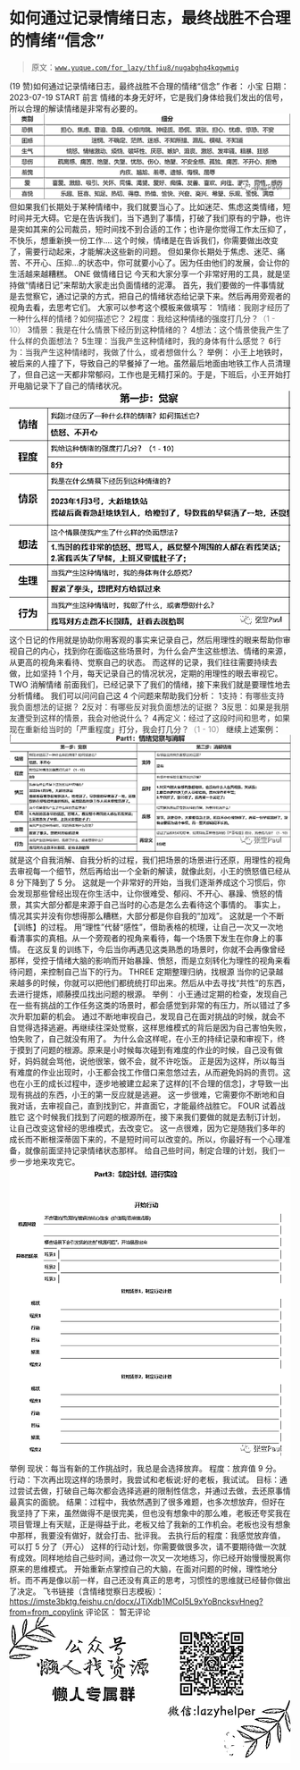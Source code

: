 # 如何通过记录情绪日志，最终战胜不合理的情绪“信念”

> 原文：[`www.yuque.com/for_lazy/thfiu8/nugabghq4kqgwmig`](https://www.yuque.com/for_lazy/thfiu8/nugabghq4kqgwmig)

<ne-h2 id="3c67e157" data-lake-id="3c67e157"><ne-heading-ext><ne-heading-anchor></ne-heading-anchor><ne-heading-fold></ne-heading-fold></ne-heading-ext><ne-heading-content><ne-text id="u4a31b0fe">(19 赞)如何通过记录情绪日志，最终战胜不合理的情绪“信念”</ne-text></ne-heading-content></ne-h2> <ne-p id="u633d13b6" data-lake-id="u633d13b6"><ne-text id="ub13c98a4">作者： 小宝</ne-text></ne-p> <ne-p id="u5ea7d976" data-lake-id="u5ea7d976"><ne-text id="u2d89846e">日期：2023-07-19</ne-text></ne-p> <ne-p id="u1af625f3" data-lake-id="u1af625f3"><ne-text id="u7dc7fb25" ne-bold="true">START</ne-text></ne-p> <ne-p id="u066dab69" data-lake-id="u066dab69"><ne-text id="u262cc927" ne-bold="true">前言</ne-text></ne-p> <ne-p id="u26df4e5c" data-lake-id="u26df4e5c"><ne-text id="udb6ca10e" ne-bold="true">情绪的本身无好坏，它是我们身体给我们发出的信号，所以合理的解读情绪是非常有必要的。</ne-text></ne-p> <ne-p id="u77530f50" data-lake-id="u77530f50"><ne-card data-card-name="image" data-card-type="inline" id="ZDQuj" data-event-boundary="card">![](img/04f8303ed496d297a7c4e1831ee1018d.png)</ne-card></ne-p> <ne-p id="udcb2034d" data-lake-id="udcb2034d"><ne-text id="u96a30ad9" ne-bold="true">但如果我们长期处于某种情绪中，我们就要当心了。比如迷茫、焦虑这类情绪，短时间并无大碍。它是在告诉我们，当下遇到了事情，打破了我们原有的宁静，也许是突如其来的公司裁员，短时间找不到合适的工作；也许是你觉得工作太压抑了，不快乐，想重新换一份工作....</ne-text></ne-p> <ne-p id="u37a3b1ca" data-lake-id="u37a3b1ca"><ne-text id="udffbf83a" ne-bold="true">这个时候，情绪是在告诉我们，你需要做出改变了，需要行动起来，才能解决这些新的问题。</ne-text></ne-p> <ne-p id="u1ef3342f" data-lake-id="u1ef3342f"><ne-text id="ua5d7ff96" ne-bold="true">但如果你长期处于焦虑、迷茫、痛苦、不开心、压抑...的状态中，你可就要小心了。因为任由他们的发展，会让你的生活越来越糟糕。</ne-text></ne-p> <ne-p id="u8300a167" data-lake-id="u8300a167"><ne-text id="u1e78d580" ne-bold="true">ONE</ne-text></ne-p> <ne-p id="u132c9bb7" data-lake-id="u132c9bb7"><ne-text id="u67505bd7" ne-bold="true">做情绪日记</ne-text></ne-p> <ne-p id="uf49785c2" data-lake-id="uf49785c2"><ne-text id="u0ce40448" ne-bold="true">今天和大家分享一个非常好用的工具，就是坚持做“情绪日记”来帮助大家走出负面情绪的泥潭。</ne-text></ne-p> <ne-p id="u94920c14" data-lake-id="u94920c14"><ne-text id="ua62f1ecc" ne-bold="true">首先，我们要做的一件事情就是去觉察它，通过记录的方式，把自己的情绪状态给记录下来。然后再用旁观者的视角去看，去思考它们。</ne-text></ne-p> <ne-p id="u43f02791" data-lake-id="u43f02791"><ne-text id="u1b3ee204" ne-bold="true">大家可以参考这个模板来做填写：</ne-text></ne-p> <ne-oli index-type="0"><ne-oli-i>1</ne-oli-i><ne-oli-c class="ne-oli-content" id="ubcef426d" data-lake-id="ubcef426d"><ne-text id="u841ae404" style="color: rgb(51, 51, 51);">情绪：我刚才经历了一种什么样的情绪？如何描述它？</ne-text></ne-oli-c></ne-oli> <ne-oli index-type="0"><ne-oli-i>2</ne-oli-i><ne-oli-c class="ne-oli-content" id="u9536fda4" data-lake-id="u9536fda4"><ne-text id="u071c9c46" style="color: rgb(51, 51, 51);">程度：我给这种情绪的强度打几分？</ne-text><ne-text id="u0f6bd419" style="color: rgb(136, 136, 136);">（1 - 10）</ne-text></ne-oli-c></ne-oli> <ne-oli index-type="0"><ne-oli-i>3</ne-oli-i><ne-oli-c class="ne-oli-content" id="u928c3486" data-lake-id="u928c3486"><ne-text id="u55f1325c" style="color: rgb(51, 51, 51);">情景：我是在什么情景下经历到这种情绪的？</ne-text></ne-oli-c></ne-oli> <ne-oli index-type="0"><ne-oli-i>4</ne-oli-i><ne-oli-c class="ne-oli-content" id="u1b8e7a91" data-lake-id="u1b8e7a91"><ne-text id="u32c92e92" style="color: rgb(51, 51, 51);">想法：这个情景使我产生了什么样的负面想法？</ne-text></ne-oli-c></ne-oli> <ne-oli index-type="0"><ne-oli-i>5</ne-oli-i><ne-oli-c class="ne-oli-content" id="ua14d3ad5" data-lake-id="ua14d3ad5"><ne-text id="u32b9de07" style="color: rgb(51, 51, 51);">生理：当我产生这种情绪时，我的身体有什么感觉？</ne-text></ne-oli-c></ne-oli> <ne-oli index-type="0"><ne-oli-i>6</ne-oli-i><ne-oli-c class="ne-oli-content" id="u44b4aebe" data-lake-id="u44b4aebe"><ne-text id="ue4a667dc" style="color: rgb(51, 51, 51);">行为：当我产生这种情绪时，我做了什么，或者想做什么？</ne-text></ne-oli-c></ne-oli> <ne-p id="uaf22565f" data-lake-id="uaf22565f"><ne-text id="u8062dc0a" ne-bold="true">举例：</ne-text></ne-p> <ne-p id="uc2aac56a" data-lake-id="uc2aac56a"><ne-text id="u4a6651f8" ne-bold="true">小王上地铁时，被后来的人撞了下，导致自己的早餐掉了一地。虽然最后地面由地铁工作人员清理了，但自己这一天都非常郁闷，工作也是无精打采的。于是，下班后，小王开始打开电脑记录下了自己的情绪状况。</ne-text></ne-p> <ne-p id="uccce88c1" data-lake-id="uccce88c1"><ne-card data-card-name="image" data-card-type="inline" id="WapD4" data-event-boundary="card">![](img/e331fbd2846d473dd6d8c4174e7ec0fc.png)</ne-card></ne-p> <ne-p id="u13872131" data-lake-id="u13872131"><ne-text id="u7b2369f6" ne-bold="true">这个日记的作用就是协助你用客观的事实来记录自己，然后用理性的眼来帮助你审视自己的内心，找到你在面临这些场景时，为什么会产生这些想法、情绪的来源，从更高的视角来看待、觉察自己的状态。</ne-text></ne-p> <ne-p id="u35237ad5" data-lake-id="u35237ad5"><ne-text id="u84e50ccf" ne-bold="true">而这样的记录，我们往往需要持续去做，比如坚持 1 个月，每天记录自己的情况状况，定期</ne-text><ne-text id="u26c06229" ne-bold="true">的</ne-text><ne-text id="ub56fe06c" ne-bold="true">用理性的眼去审视它。</ne-text></ne-p> <ne-p id="u85f58781" data-lake-id="u85f58781"><ne-text id="u55a06a7d" ne-bold="true">TWO</ne-text></ne-p> <ne-p id="ufd869c12" data-lake-id="ufd869c12"><ne-text id="ub9692b95" ne-bold="true">消解情绪</ne-text></ne-p> <ne-p id="ub5501ec1" data-lake-id="ub5501ec1"><ne-text id="u443cbe29" ne-bold="true">前面我们，已经记录下了我们的情绪，接下来我们就是要理性</ne-text><ne-text id="ue0f755b2" ne-bold="true">地</ne-text><ne-text id="u78a1ce7d" ne-bold="true">去分析情绪。</ne-text></ne-p> <ne-p id="ud46449c4" data-lake-id="ud46449c4"><ne-text id="u6fe81748" ne-bold="true">我们可以问问自己这 4 个问题来帮助我们分析：</ne-text></ne-p> <ne-oli index-type="0"><ne-oli-i>1</ne-oli-i><ne-oli-c class="ne-oli-content" id="u997fd5e4" data-lake-id="u997fd5e4"><ne-text id="u56321a2d" style="color: rgb(51, 51, 51);">支持：有哪些支持我负面想法的证据？</ne-text></ne-oli-c></ne-oli> <ne-oli index-type="0"><ne-oli-i>2</ne-oli-i><ne-oli-c class="ne-oli-content" id="u5a944de1" data-lake-id="u5a944de1"><ne-text id="u53a1dcad" style="color: rgb(51, 51, 51);">反对：有哪些反对我负面想法的证据？</ne-text></ne-oli-c></ne-oli> <ne-oli index-type="0"><ne-oli-i>3</ne-oli-i><ne-oli-c class="ne-oli-content" id="ubd4014b6" data-lake-id="ubd4014b6"><ne-text id="ub1d4e133" style="color: rgb(51, 51, 51);">反思：如果是我朋友遭受到这样的情景，我会对他说什么？</ne-text></ne-oli-c></ne-oli> <ne-oli index-type="0"><ne-oli-i>4</ne-oli-i><ne-oli-c class="ne-oli-content" id="u6301caf2" data-lake-id="u6301caf2"><ne-text id="u7c34465d" style="color: rgb(51, 51, 51);">再定义：经过了这段时间和思考，如果现在重新给当时的「严重程度」打分，我会打几分？</ne-text><ne-text id="ud92c75e3" style="color: rgb(136, 136, 136);">（1 - 10）</ne-text></ne-oli-c></ne-oli> <ne-p id="uaec8f1c7" data-lake-id="uaec8f1c7"><ne-text id="uf1d766c0">继续上述案例：</ne-text></ne-p> <ne-p id="u65e5a96d" data-lake-id="u65e5a96d"><ne-card data-card-name="image" data-card-type="inline" id="yDYeJ" data-event-boundary="card">![](img/7fc150b2811ec44130881239bf60eeb6.png)</ne-card></ne-p> <ne-p id="ue578e8a7" data-lake-id="ue578e8a7"><ne-text id="u0833d751" ne-bold="true">就是这个自我消解、自我分析的过程，我们把场景的场景进行还原，用理性的视角去审视每一个细节，然后再给出一个全新的解读，就像此刻，小王的愤怒值已经从 8 分下降到了 5 分。</ne-text></ne-p> <ne-p id="uae6084cc" data-lake-id="uae6084cc"><ne-text id="u89bdf0fa" ne-bold="true">这就是一个非常好的开始，当我们逐渐养成这个习惯后，你会发现那些曾经出现在你生活中，让你很难受、郁闷、不开心、暴躁、愤怒的情景，其实大部分都是来源于自己当时的心态是怎么去看待这个事情的。</ne-text></ne-p> <ne-p id="u2778e781" data-lake-id="u2778e781"><ne-text id="ufa995a0f" ne-bold="true">事实上，情况其实并没有你想</ne-text><ne-text id="u35969255" ne-bold="true">得</ne-text><ne-text id="uf19c25de" ne-bold="true">那么糟糕，大部分都是你自我的“加戏”。</ne-text></ne-p> <ne-p id="u2a2903ce" data-lake-id="u2a2903ce"><ne-text id="u01fbefaf" ne-bold="true">这就是一个不断【训练】的过程。</ne-text></ne-p> <ne-p id="u845b778a" data-lake-id="u845b778a"><ne-text id="u13aa9762" ne-bold="true">用“理性”代替“感性”，借助表格的梳理，让自己一次又一次</ne-text><ne-text id="u3f07a68e" ne-bold="true">地</ne-text><ne-text id="uff02b2ed" ne-bold="true">看清事实的真相。从一个旁观者的视角来看待，每一个场景下发生在你身上的事情。</ne-text></ne-p> <ne-p id="uc92c92a0" data-lake-id="uc92c92a0"><ne-text id="uf1b793d4" ne-bold="true">在这反复的训练下，今后当你</ne-text><ne-text id="ubfab3c9b" ne-bold="true">再</ne-text><ne-text id="u85cd8c06" ne-bold="true">遇见这类熟悉的场景时，你就不会再像曾经那样，受控于情绪大脑的影响而开始暴躁、愤怒，而是立刻转化为理性的视角来看待问题，来控制自己当下的行为。</ne-text></ne-p> <ne-p id="u3b1794e2" data-lake-id="u3b1794e2"><ne-text id="u2608604b" ne-bold="true">THREE</ne-text></ne-p> <ne-p id="ud852e6f3" data-lake-id="ud852e6f3"><ne-text id="u72af670b" ne-bold="true">定期整理归纳，找根源</ne-text></ne-p> <ne-p id="ud0823638" data-lake-id="ud0823638"><ne-text id="uaecef1ad" ne-bold="true">当你的记录越来越多的时候，你就可以把他们都统统打印出来。然后从中去寻找“共性”的东西，去进行提炼，顺藤摸瓜找出问题的根源。</ne-text></ne-p> <ne-p id="udbdbca74" data-lake-id="udbdbca74"><ne-text id="u24c4a8c7">举例：</ne-text></ne-p> <ne-p id="u1d52435b" data-lake-id="u1d52435b"><ne-text id="u7d026690" ne-bold="true">小王通过定期的检查，发现自己在一些有挑战的工作任务这类的场景时，都会感觉到非常的有压力，所以错过了多次升职加薪的机会。</ne-text></ne-p> <ne-p id="u08df99b5" data-lake-id="u08df99b5"><ne-text id="u8ef12076" ne-bold="true">通过不断</ne-text><ne-text id="u0d2cda73" ne-bold="true">地</ne-text><ne-text id="ua9ba521d" ne-bold="true">审视自己，发现自己在面对挑战的时候，就会不自觉</ne-text><ne-text id="ue4952614" ne-bold="true">得</ne-text><ne-text id="u94b58177" ne-bold="true">选择逃避。再继续往深处觉察，这样思维模式的背后是因为自己害怕失败，怕失败了，自己就没有用了。</ne-text></ne-p> <ne-p id="u3ab28659" data-lake-id="u3ab28659"><ne-text id="u38d2dff2" ne-bold="true">为什么会这样呢，在小王的持续记录和审视下，终于摸到了问题的根源。原来是小时候每次碰到有难度的作业的时候，自己没有做好，妈妈就会骂他，说他很笨，做不会，就不许吃饭。</ne-text></ne-p> <ne-p id="u290392ca" data-lake-id="u290392ca"><ne-text id="uf9ad6506" ne-bold="true">正是因为这样，所以每当有难度的作业出现时，小王都会找工作借口来忽悠过去，从而避免妈妈的责罚。这也在小王的成长过程中，逐步</ne-text><ne-text id="u6334ae1d" ne-bold="true">地</ne-text><ne-text id="u4186e306" ne-bold="true">被建立起来了这样的[不合理的信念]，才导致一出现有挑战的东西，小王的第一反应就是逃避。</ne-text></ne-p> <ne-p id="u72cf34de" data-lake-id="u72cf34de"><ne-text id="u5fb0bff8" ne-bold="true">这一步很难，它需要你不断</ne-text><ne-text id="u8a626a93" ne-bold="true">地</ne-text><ne-text id="u83cc874c" ne-bold="true">和自我对话，去审视自己，直到找到它，并直面它，才能最终战胜它。</ne-text></ne-p> <ne-p id="ua73d35ab" data-lake-id="ua73d35ab"><ne-text id="ue59aec89" ne-bold="true">FOUR</ne-text></ne-p> <ne-p id="ueccb591c" data-lake-id="ueccb591c"><ne-text id="u8dadd589" ne-bold="true">试着战胜它</ne-text></ne-p> <ne-p id="ubc2258fc" data-lake-id="ubc2258fc"><ne-text id="u1a82ed76" ne-bold="true">这个时候我们找到了问题的根源所在，接下来我们要做的就是去制</ne-text><ne-text id="uefa719f5" ne-bold="true">订</ne-text><ne-text id="u9785abb2" ne-bold="true">计划，让自己改变这曾经的思维模式，去改变它。</ne-text></ne-p> <ne-p id="ub48c9f90" data-lake-id="ub48c9f90"><ne-text id="u083d73ce" ne-bold="true">这一点很难，因为它是随我们多年的成长而不断根深蒂固下来的，不是短时间可以改变的。所以，你最好有一个心理准备，就像前面坚持记录情绪状态那样。</ne-text></ne-p> <ne-p id="uf94d1a4c" data-lake-id="uf94d1a4c"><ne-text id="u620e3344" ne-bold="true">给自己些时间，制定合理的计划，我们一步一步</ne-text><ne-text id="u9091e7b3" ne-bold="true">地</ne-text><ne-text id="ub001071d" ne-bold="true">来攻克它。</ne-text></ne-p> <ne-p id="uc0acc81a" data-lake-id="uc0acc81a"><ne-card data-card-name="image" data-card-type="inline" id="nWZhh" data-event-boundary="card">![](img/ccd9be0f41350f469715806d7e8fcd07.png)</ne-card></ne-p> <ne-p id="ucc86643c" data-lake-id="ucc86643c"><ne-text id="udd7258ab">举例</ne-text></ne-p> <ne-p id="u955302f6" data-lake-id="u955302f6"><ne-text id="u2fb5c12e">现状：每当有新的工作挑战时，我总是会选择放弃。</ne-text></ne-p> <ne-p id="uc058951a" data-lake-id="uc058951a"><ne-text id="u2524c4d0">程度：放弃值 9 分。</ne-text></ne-p> <ne-p id="u0b9c6388" data-lake-id="u0b9c6388"><ne-text id="u3c4c7c25">行动：下次再出现这样的场景时，我尝试和老板说:好的老板，我试试。</ne-text></ne-p> <ne-p id="u86c4bc5a" data-lake-id="u86c4bc5a"><ne-text id="u95949fa6">目标：通过尝试去做，打破自己每次都会选择逃避的限制性信念，并通过去做，去还原事情最真实的面貌。</ne-text></ne-p> <ne-p id="ufa739e74" data-lake-id="ufa739e74"><ne-text id="u80d84ecb" style="background-color: rgb(255, 255, 255);">结果：过程中，我依然遇到了很多难题，也多次想放弃，但好在我坚持了下来，虽然做</ne-text><ne-text id="ued3630b3">得</ne-text><ne-text id="ud5d10db1" style="background-color: rgb(255, 255, 255);">不是很完美，但也没有想象中的那么难，老板还夸奖我在项目管理上有天赋，正是得益于此，老板又给了我新的工作机会。老板也没有想象中那样，我要没有做好，就会打击、批评我。</ne-text></ne-p> <ne-p id="u47614e4d" data-lake-id="u47614e4d"><ne-text id="uf11da37e">去执行后的程度：我感觉放弃值，可以打 5 分了（开心）</ne-text></ne-p> <ne-p id="u78fbdaff" data-lake-id="u78fbdaff"><ne-text id="ue848f594" ne-bold="true">这样的行动计划，你需要做很多次，请</ne-text><ne-text id="u525d4dc7" ne-bold="true">不</ne-text><ne-text id="ua3f3d11f" ne-bold="true">要期待做一次就有成效。同样</ne-text><ne-text id="ub383e531" ne-bold="true">地</ne-text><ne-text id="u65167086" ne-bold="true">给自己些时间，通过你一次又一次地练习，你已经开始慢慢脱离你原来的思维模式。</ne-text></ne-p> <ne-p id="udd477803" data-lake-id="udd477803"><ne-text id="u1c791078" ne-bold="true">开始重新点掌控自己的大脑，在面对问题的时候，理性</ne-text><ne-text id="ueefe7a4c" ne-bold="true">地</ne-text><ne-text id="uc1b7568d" ne-bold="true">分析。而不再是像以前一样，自己还没有真正</ne-text><ne-text id="uf396aff4" ne-bold="true">的</ne-text><ne-text id="u09086d27" ne-bold="true">思考，习惯性的思维就已经替你做出了决定。</ne-text></ne-p> <ne-p id="u97e512ed" data-lake-id="u97e512ed"><ne-text id="udaf2f43a">飞书链接（含情绪觉察日志模板）：</ne-text></ne-p> <ne-p id="u28c287b0" data-lake-id="u28c287b0"><ne-text id="ud8bb8c73">https://imste3bktg.feishu.cn/docx/JTiXdb1MCoI5L9xYoBncksvHneg?from=from_copylink</ne-text></ne-p> <ne-hole id="ud0055eee" data-lake-id="ud0055eee"><ne-card data-card-name="hr" data-card-type="block" id="gA9Fk" data-event-boundary="card"><ne-p id="u2be018f0" data-lake-id="u2be018f0"><ne-text id="u3544b6e8">评论区：</ne-text></ne-p> <ne-p id="uff12a0d6" data-lake-id="uff12a0d6"><ne-text id="u7d5f5bcf">暂无评论</ne-text></ne-p> <ne-p id="u0b874bc6" data-lake-id="u0b874bc6"><ne-card data-card-name="image" data-card-type="inline" id="nxCyu" data-event-boundary="card">![](img/894d30a529e7c37bcd3392323c99941c.png)  <ne-hole id="u9d6c07ad" data-lake-id="u9d6c07ad"><ne-card data-card-name="hr" data-card-type="block" id="UoIwi" data-event-boundary="card"></ne-card></ne-hole></ne-card></ne-p></ne-card></ne-hole>